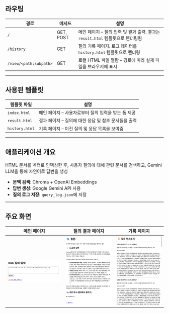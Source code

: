 ## 라우팅
| 경로 | 메서드 | 설명 |
|------|--------|------|
| `/` | GET, POST | 메인 페이지 – 질의 입력 및 결과 출력. 결과는 `result.html` 템플릿으로 렌더링됨 |
| `/history` | GET | 질의 기록 페이지. 로그 데이터를 `history.html` 템플릿으로 렌더링 |
| `/view/<path:subpath>` | GET | 로컬 HTML 파일 열람 – 경로에 따라 실제 파일을 브라우저에 표시 |

---

## 사용된 템플릿

| 템플릿 파일 | 설명 |
|-------------|------|
| `index.html` | 메인 페이지 – 사용자로부터 질의 입력을 받는 폼 제공 |
| `result.html` | 결과 페이지 – 질의에 대한 응답 및 참조 문서들을 출력 |
| `history.html` | 기록 페이지 – 이전 질의 및 응답 목록을 보여줌 |


---

## 애플리케이션 개요

HTML 문서를 벡터로 인덱싱한 후, 사용자 질의에 대해 관련 문서를 검색하고, Gemini LLM을 통해 자연어로 답변을 생성

- **문맥 검색**: Chroma + OpenAI Embeddings  
- **답변 생성**: Google Gemini API 사용  
- **질의 로그 저장**: `query_log.json`에 저장

---

## 주요 화면

| 메인 페이지 | 질의 결과 페이지 | 기록 페이지 |
|-------------|------------------|--------------|
| ![index](assets/index.png) | ![result](assets/result.png) | ![history](assets/history.png) |

